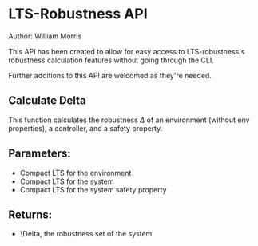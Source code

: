 # LTS-Robustness API

Author: William Morris

This API has been created to allow for easy access to LTS-robustness's robustness calculation features
without going through the CLI.

Further additions to this API are welcomed as they're needed.

## Calculate Delta

This function calculates the robustness $\Delta$ of an environment (without env properties), a controller, and a safety property.

## Parameters:
* Compact LTS for the environment
* Compact LTS for the system
* Compact LTS for the system safety property

## Returns:
* \Delta, the robustness set of the system.